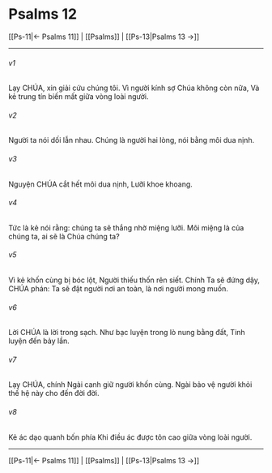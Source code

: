 # Psalms 12

[[Ps-11|← Psalms 11]] | [[Psalms]] | [[Ps-13|Psalms 13 →]]
***



###### v1 
Lạy CHÚA, xin giải cứu chúng tôi. Vì người kính sợ Chúa không còn nữa, Và kẻ trung tín biến mất giữa vòng loài người. 

###### v2 
Người ta nói dối lẫn nhau. Chúng là người hai lòng, nói bằng môi dua nịnh. 

###### v3 
Nguyện CHÚA cắt hết môi dua nịnh, Lưỡi khoe khoang. 

###### v4 
Tức là kẻ nói rằng: chúng ta sẽ thắng nhờ miệng lưỡi. Môi miệng là của chúng ta, ai sẽ là Chúa chúng ta? 

###### v5 
Vì kẻ khốn cùng bị bóc lột, Người thiếu thốn rên siết. Chính Ta sẽ đứng dậy, CHÚA phán: Ta sẽ đặt người nơi an toàn, là nơi người mong muốn. 

###### v6 
Lời CHÚA là lời trong sạch. Như bạc luyện trong lò nung bằng đất, Tinh luyện đến bảy lần. 

###### v7 
Lạy CHÚA, chính Ngài canh giữ người khốn cùng. Ngài bảo vệ người khỏi thế hệ này cho đến đời đời. 

###### v8 
Kẻ ác dạo quanh bốn phía Khi điều ác được tôn cao giữa vòng loài người.

***
[[Ps-11|← Psalms 11]] | [[Psalms]] | [[Ps-13|Psalms 13 →]]
